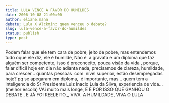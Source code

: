 ```yaml
---
title: LULA VENCE A FAVOR DO HUMILDES
date: 2006-10-08 21:00:00
author: eliane.mann
debate: Lula X Alckmin: quem venceu o debate?
slug: lula-vence-a-favor-do-humildes
status: publish 
type: post
---
```


Podem falar que ele tem cara de pobre, jeito de pobre, mas entendemos tudo oque ele diz, ele é humilde, Não é  a gravata e um diploma que faz alguém ser competente, isso é preconceito, pouca visão da vida , porque, falar dificil hoje em dia não adianta nada, precisamos de clareza, humildade, para crescer... quantas pessoas  com  nível superior, estão desempregadas hoje? pq se apegaram em diploma,  é importante, mas... quem tem a inteligencia do Sr Presidente Luiz Inacio Lula da Silva, experiencia de vida...(melhor escola) VAi muito mais longe, E É POR ISSO QUE GANHOU O DEBATE , E JÁ FOI REELEITO,,, VIVA  A HUMILDADE, VIVA O LULA


 


